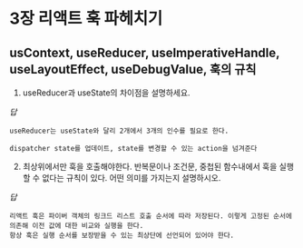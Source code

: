 # 3장 리액트 훅 파헤치기

## usContext, useReducer, useImperativeHandle, useLayoutEffect, useDebugValue, 훅의 규칙

1. useReducer과 useState의 차이점을 설명하세요.

_답_

```
useReducer는 useState와 달리 2개에서 3개의 인수를 필요로 한다.

dispatcher state를 업데이트, state를 변경할 수 있는 action을 넘겨준다

```

2. 최상위에서만 훅을 호출해야한다. 반복문이나 조건문, 중첩된 함수내에서 훅을 실행할 수 없다는 규칙이 있다. 어떤 의미를 가지는지 설명하시오.

_답_

```
리액트 훅은 파이버 객체의 링크드 리스트 호출 순서에 따라 저장된다. 이렇게 고정된 순서에 의존해 이전 값에 대한 비교와 실행을 한다.
항상 훅은 실행 순서를 보장받을 수 있는 최상단에 선언되어 있어야 한다.
```